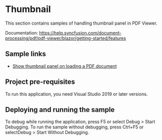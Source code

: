# Thumbnail
This section contains samples of handling thumbnail panel in PDF Viewer.

Documentation: https://help.syncfusion.com/document-processing/pdf/pdf-viewer/blazor/getting-started/features

## Sample links
* <a href="Show Thumbnail Panel">Show thumbnail panel on loading a PDF document</a>

## Project pre-requisites
To run this application, you need Visual Studio 2019 or later versions.

## Deploying and running the sample
To debug while running the application, press F5 or select Debug > Start Debugging. To run the sample without debugging, press Ctrl+F5 or selectDebug > Start Without Debugging.